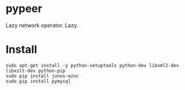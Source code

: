 # pypeer
Lazy network operator.  Lazy.

# Install
```
sudo apt-get install -y python-setuptools python-dev libxml2-dev libxslt-dev python-pip
sudo pip install junos-eznc
sudo pip install pymysql
```
 
